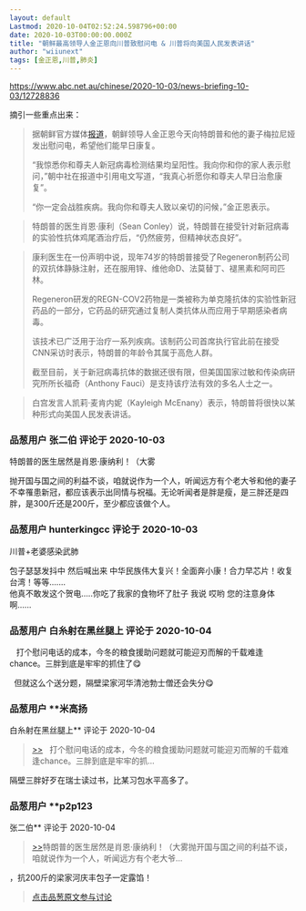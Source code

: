 ```yaml
---
layout: default
Lastmod: 2020-10-04T02:52:24.598796+00:00
date: 2020-10-03T00:00:00.000Z
title: "朝鲜最高领导人金正恩向川普致慰问电 & 川普将向美国人民发表讲话"
author: "wiiunext"
tags: [金正恩,川普,肺炎]
---
```


https://www.abc.net.au/chinese/2020-10-03/news-briefing-10-03/12728836  
  
摘引一些重点出来：  
  

> 据朝鲜官方媒体[报道]( "http://www.kcna.kp/kcna.user.special.getArticlePage.kcmsf")，朝鲜领导人金正恩今天向特朗普和他的妻子梅拉尼娅发出慰问电，希望他们能早日康复。  
>   
> “我惊悉你和尊夫人新冠病毒检测结果均呈阳性。我向你和你的家人表示慰问，”朝中社在报道中引用电文写道，“我真心祈愿你和尊夫人早日治愈康复”。  
>   
> “你一定会战胜疾病。我向你和尊夫人致以亲切的问候，”金正恩表示。

  

> 特朗普的医生肖恩·康利（Sean Conley）说，特朗普在接受针对新冠病毒的实验性抗体鸡尾酒治疗后，“仍然疲劳，但精神状态良好”。

  

> 康利医生在一份声明中说，现年74岁的特朗普接受了Regeneron制药公司的双抗体静脉注射，还在服用锌、维他命D、法莫替丁、褪黑素和阿司匹林。  
>   
> Regeneron研发的REGN-COV2药物是一类被称为单克隆抗体的实验性新冠药品的一部分，它药品的研究通过复制人类抗体从而应用于早期感染者病毒。  
>   
> 该技术已广泛用于治疗一系列疾病。该制药公司首席执行官此前在接受CNN采访时表示，特朗普的年龄令其属于高危人群。  
>   
> 截至目前，关于新冠病毒抗体的数据还很有限，但美国国家过敏和传染病研究所所长福奇（Anthony Fauci）是支持该疗法有效的多名人士之一。

  
  

> 白宫发言人凯莉·麦肯内妮（Kayleigh McEnany）表示，特朗普将很快以某种形式向美国人民发表讲话。

            
### 品葱用户 **张二伯** 评论于 2020-10-03
        
特朗普的医生居然是肖恩·康纳利！（大雾  
  
抛开国与国之间的利益不谈，咱就说作为一个人，听闻远方有个老大爷和他的妻子不幸罹患新冠，都应该表示出同情与祝福。无论听闻者是胖是瘦，是三胖还是四胖，是300斤还是200斤，至少都应该做个人。
        


            
### 品葱用户 **hunterkingcc** 评论于 2020-10-03
        
川普+老婆感染武肺  
  
包子瑟瑟发抖中 然后喊出来 中华民族伟大复兴！全面奔小康！合力早芯片！收复台湾！等等.......  
他真不敢发这个贺电.....你吃了我家的食物坏了肚子 我说 哎哟 您的注意身体啊......
        


            
### 品葱用户 **白糸射在黑丝腿上** 评论于 2020-10-04
        
   打个慰问电话的成本，今冬的粮食援助问题就可能迎刃而解的千载难逢chance。三胖到底是牢牢的抓住了😋  
  
  但就这么个送分题，隔壁梁家河华清池勃士僧还会失分😋
        


            
### 品葱用户 **米高扬 
白糸射在黑丝腿上** 评论于 2020-10-04
        
> [\>>]( "/article/item_id-509094#")   打个慰问电话的成本，今冬的粮食援助问题就可能迎刃而解的千载难逢chance。三胖到底是牢牢的抓...

  
  
隔壁三胖好歹在瑞士读过书，比某习包水平高多了。
        


            
### 品葱用户 **p2p123 
张二伯** 评论于 2020-10-04
        
> [\>>]( "/article/item_id-509043#")特朗普的医生居然是肖恩·康纳利！（大雾抛开国与国之间的利益不谈，咱就说作为一个人，听闻远方有个老大爷...

  
  
，抗200斤的梁家河庆丰包子一定露馅！
        






> [点击品葱原文参与讨论](https://pincong.rocks/article/24689)

